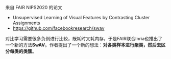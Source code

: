 来自 FAIR NIPS2020 的论文

- Unsupervised Learning of Visual Features by Contrasting Cluster Assignments
- https://github.com/facebookresearch/swav

对比学习需要很多负例进行比较，既耗时又耗内存，于是FAIR联合Inria也推出了一个新的方法**SwAV**。作者提出了一个新的想法：**对各类样本进行聚类，然后去区分每类的类簇**。



